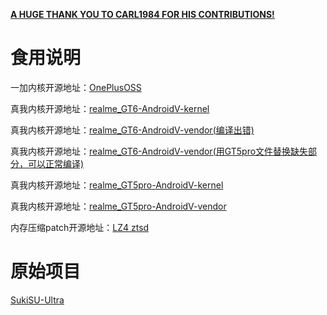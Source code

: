 **[A HUGE THANK YOU TO CARL1984 FOR HIS CONTRIBUTIONS!](https://github.com/Carl1984/ )**


# 食用说明
一加内核开源地址：[OnePlusOSS](https://github.com/OnePlusOSS/kernel_manifest)

真我内核开源地址：[realme_GT6-AndroidV-kernel](https://github.com/realme-kernel-opensource/realme_GT6-AndroidV-kernel-source-)

真我内核开源地址：[realme_GT6-AndroidV-vendor(编译出错)](https://github.com/realme-kernel-opensource/realme_GT6-AndroidV-vendor-source)

真我内核开源地址：[realme_GT6-AndroidV-vendor(用GT5pro文件替换缺失部分，可以正常编译)](https://github.com/Carl1984/realme_GT6-AndroidV-vendor-source)

真我内核开源地址：[realme_GT5pro-AndroidV-kernel](https://github.com/realme-kernel-opensource/realme_GT5pro-AndroidV-kernel-source)

真我内核开源地址：[realme_GT5pro-AndroidV-vendor](https://github.com/realme-kernel-opensource/realme_GT5pro-AndroidV-vendor-source)

内存压缩patch开源地址：[LZ4 ztsd](https://github.com/ferstar/kernel_manifest/tree/realme/sm8650)

# 原始项目

[SukiSU-Ultra](https://github.com/ShirkNeko/SukiSU-Ultra)
